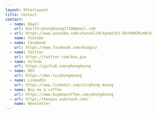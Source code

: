 ```yaml
---
layout: OtherLayout
title: Contact
contact:
  - name: Email
    url: mailto:phongduong1710@gmail.com
  - url: https://www.youtube.com/channel/UCXykqt3V2-9bYXKWZRcH0rA
    name: Youtube
  - name: Facebook
    url: https://www.facebook.com/koogio/
  - name: Twitter
    url: https://twitter.com/koo_gio
  - name: Github
    url: https://github.com/phongduong
  - name: DEV
    url: https://dev.to/phongduong
  - name: LinkedIn
    url: https://www.linkedin.com/in/phong-duong
  - name: Buy me a coffee
    url: https://www.buymeacoffee.com/phongduong
  - url: https://koogio.substack.com/
    name: Newsletter
---
```

<pages-Contact />
